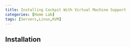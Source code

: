 ```yaml
---
title: Installing Cockpit With Virtual Machine Support
categories: [Home Lab]
tags: [Servers,Linux,KVM]
---
```


## Installation
